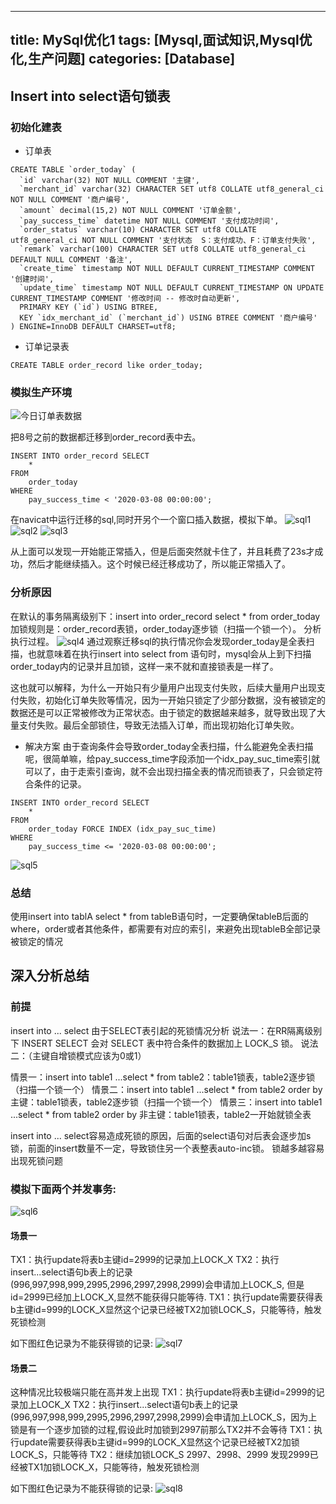 
---
title: MySql优化1
tags: [Mysql,面试知识,Mysql优化,生产问题]
categories: [Database]
---
## Insert into select语句锁表
### 初始化建表
* 订单表

```
CREATE TABLE `order_today` (
  `id` varchar(32) NOT NULL COMMENT '主键',
  `merchant_id` varchar(32) CHARACTER SET utf8 COLLATE utf8_general_ci NOT NULL COMMENT '商户编号',
  `amount` decimal(15,2) NOT NULL COMMENT '订单金额',
  `pay_success_time` datetime NOT NULL COMMENT '支付成功时间',
  `order_status` varchar(10) CHARACTER SET utf8 COLLATE utf8_general_ci NOT NULL COMMENT '支付状态  S：支付成功、F：订单支付失败',
  `remark` varchar(100) CHARACTER SET utf8 COLLATE utf8_general_ci DEFAULT NULL COMMENT '备注',
  `create_time` timestamp NOT NULL DEFAULT CURRENT_TIMESTAMP COMMENT '创建时间',
  `update_time` timestamp NOT NULL DEFAULT CURRENT_TIMESTAMP ON UPDATE CURRENT_TIMESTAMP COMMENT '修改时间 -- 修改时自动更新',
  PRIMARY KEY (`id`) USING BTREE,
  KEY `idx_merchant_id` (`merchant_id`) USING BTREE COMMENT '商户编号'
) ENGINE=InnoDB DEFAULT CHARSET=utf8;
```

* 订单记录表
```
CREATE TABLE order_record like order_today;
```
### 模拟生产环境
![今日订单表数据](/sql/今日订单表数据.png "今日订单表数据")

把8号之前的数据都迁移到order_record表中去。
```
INSERT INTO order_record SELECT
    * 
FROM
    order_today 
WHERE
    pay_success_time < '2020-03-08 00:00:00';
```
在navicat中运行迁移的sql,同时开另个一个窗口插入数据，模拟下单。
![sql1](/sql/sql1.png "sql1")
![sql2](/sql/sql2.png "sql2")
![sql3](/sql/sql3.png "sql3")

从上面可以发现一开始能正常插入，但是后面突然就卡住了，并且耗费了23s才成功，然后才能继续插入。这个时候已经迁移成功了，所以能正常插入了。

### 分析原因
在默认的事务隔离级别下：insert into order_record select * from order_today 加锁规则是：order_record表锁，order_today逐步锁（扫描一个锁一个）。
分析执行过程。
![sql4](/sql/sql4.png "sql4")
通过观察迁移sql的执行情况你会发现order_today是全表扫描，也就意味着在执行insert into select from 语句时，mysql会从上到下扫描order_today内的记录并且加锁，这样一来不就和直接锁表是一样了。

这也就可以解释，为什么一开始只有少量用户出现支付失败，后续大量用户出现支付失败，初始化订单失败等情况，因为一开始只锁定了少部分数据，没有被锁定的数据还是可以正常被修改为正常状态。由于锁定的数据越来越多，就导致出现了大量支付失败。最后全部锁住，导致无法插入订单，而出现初始化订单失败。
* 解决方案
由于查询条件会导致order_today全表扫描，什么能避免全表扫描呢，很简单嘛，给pay_success_time字段添加一个idx_pay_suc_time索引就可以了，由于走索引查询，就不会出现扫描全表的情况而锁表了，只会锁定符合条件的记录。

```
INSERT INTO order_record SELECT
    * 
FROM
    order_today FORCE INDEX (idx_pay_suc_time)
WHERE
    pay_success_time <= '2020-03-08 00:00:00';
```
![sql5](/sql/sql5.png "sql5")

### 总结
使用insert into tablA select * from tableB语句时，一定要确保tableB后面的where，order或者其他条件，都需要有对应的索引，来避免出现tableB全部记录被锁定的情况

## 深入分析总结
### 前提
insert into ... select 由于SELECT表引起的死锁情况分析
说法一：在RR隔离级别下 INSERT SELECT 会对 SELECT 表中符合条件的数据加上 LOCK_S 锁。
说法二：（主键自增锁模式应该为0或1）

情景一：insert into table1 ...select * from table2：table1锁表，table2逐步锁（扫描一个锁一个）
情景二：insert into table1 ...select * from table2 order by 主键：table1锁表，table2逐步锁（扫描一个锁一个）
情景三：insert into table1 ...select * from table2 order by 非主键：table1锁表，table2一开始就锁全表

insert into ... select容易造成死锁的原因，后面的select语句对后表会逐步加s锁，前面的insert数量不一定，导致锁住另一个表整表auto-inc锁。 锁越多越容易出现死锁问题

### 模拟下面两个并发事务:
![sql6](/sql/sql6.png "sql6")

#### 场景一
TX1：执行update将表b主键id=2999的记录加上LOCK_X
TX2：执行insert...select语句b表上的记录(996,997,998,999,2995,2996,2997,2998,2999)会申请加上LOCK_S, 但是id=2999已经加上LOCK_X,显然不能获得只能等待.
TX1：执行update需要获得表b主键id=999的LOCK_X显然这个记录已经被TX2加锁LOCK_S，只能等待，触发死锁检测

如下图红色记录为不能获得锁的记录:
![sql7](/sql/sql7.png "sql7")

#### 场景二
这种情况比较极端只能在高并发上出现
TX1：执行update将表b主键id=2999的记录加上LOCK_X
TX2：执行insert...select语句b表上的记录(996,997,998,999,2995,2996,2997,2998,2999)会申请加上LOCK_S，因为上锁是有一个逐步加锁的过程,假设此时加锁到2997前那么TX2并不会等待
TX1：执行update需要获得表b主键id=999的LOCK_X显然这个记录已经被TX2加锁LOCK_S，只能等待
TX2：继续加锁LOCK_S 2997、2998、2999 发现2999已经被TX1加锁LOCK_X，只能等待，触发死锁检测

如下图红色记录为不能获得锁的记录:
![sql8](/sql/sql8.png "sql8")